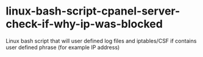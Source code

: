 # linux-bash-script-cpanel-server-check-if-why-ip-was-blocked
Linux bash script that will user defined log files and iptables/CSF if contains user defined phrase (for example IP address)
